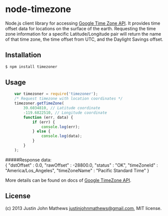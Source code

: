 node-timezone
=============

Node.js client library for accessing [Google Time Zone API](https://developers.google.com/maps/documentation/timezone).
It provides time offset data for locations on the surface of the earth.
Requesting the time zone information for a specific Latitude/Longitude pair will return the name of that time zone, the time offset from UTC, and the Daylight Savings offset.

## Installation

```bash
$ npm install timezoner 
```

## Usage

```js
    var timezoner = require('timezoner');
	/* Request timezone with location coordinates */
	timezoner.getTimeZone(
		39.6034810, // Latitude coordinate
		-119.6822510, // Longitude coordinate
		function (err, data) {
			if (err) {
				console.log(err);
			} else {
				console.log(data);
			}
		}
	);

```
#####Response data:  
	{
	   "dstOffset" : 0.0,
	   "rawOffset" : -28800.0,
	   "status" : "OK",
	   "timeZoneId" : "America/Los_Angeles",
	   "timeZoneName" : "Pacific Standard Time"
	}

More details can be found on docs of [Google TimeZone API](https://developers.google.com/maps/documentation/timezone).

## License

(c) 2013 Justin John Mathews <justinjohnmathews@gmail.com>, MIT license.


